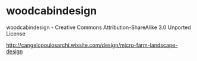 # woodcabindesign
woodcabindesign - Creative Commons Attribution-ShareAlike 3.0 Unported License

http://cangelopoulosarchi.wixsite.com/design/micro-farm-landscape-design
